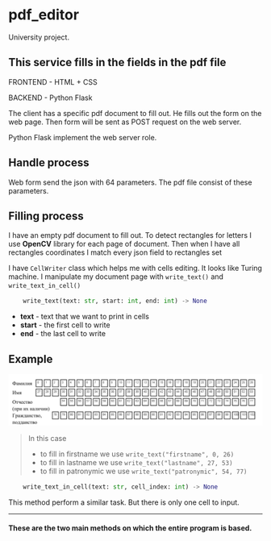 # pdf_editor
University project. 

## This service fills in the fields in the pdf file

FRONTEND - HTML + CSS

BACKEND  - Python Flask

The client has a specific pdf document to fill out.
He fills out the form on the web page. Then form will be sent as POST request on the web server. 

Python Flask implement the web server role.

## Handle process

Web form send the json with 64 parameters. 
The pdf file consist of these parameters.

## Filling process

I have an empty pdf document to fill out. 
To detect rectangles for letters I use __OpenCV__ library for each page of document.
Then when I have all rectangles coordinates I match every json field to rectangles set

I have `CellWriter` class which helps me with cells editing. It looks like Turing machine.
I manipulate my document page with `write_text()` and `write_text_in_cell()` 
```python
    write_text(text: str, start: int, end: int) -> None
```
* __text__ - text that we want to print in cells
* __start__ - the first cell to write
* __end__ - the last cell to write

## Example

![example1](screenshot/example1.jpg)

>In this case 
> * to fill in firstname we use ```write_text("firstname", 0, 26)``` 
> * to fill in lastname we use ```write_text("lastname", 27, 53)``` 
> * to fill in patronymic we use ```write_text("patronymic", 54, 77)```

```python
    write_text_in_cell(text: str, cell_index: int) -> None
```
This method perform a similar task. But there is only one cell to input.

---

#### These are the two main methods on which the entire program is based.